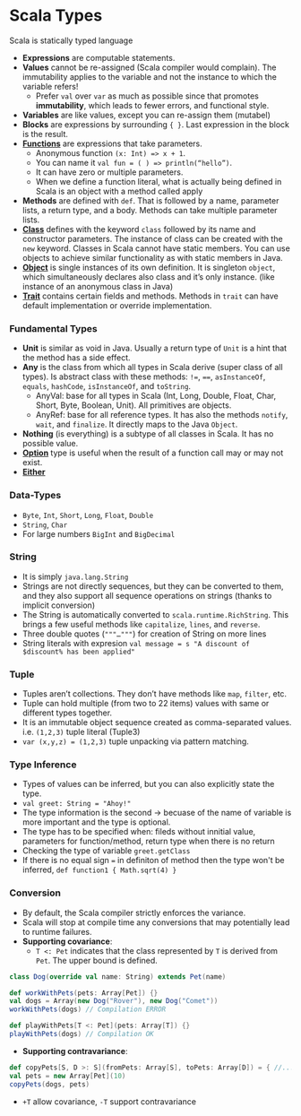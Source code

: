 Scala Types
==============
Scala is statically typed language

- **Expressions** are computable statements.
- **Values** cannot be re-assigned (Scala compiler would complain). The immutability applies to the variable and not the instance to which the variable refers!
  - Prefer `val` over `var` as much as possible since that promotes **immutability**, which leads to fewer errors, and functional style. 
- **Variables** are like values, except you can re-assign them (mutabel)
- **Blocks** are expressions by surrounding `{ }`. Last expression in the block is the result.
- [**Functions**](https://github.com/OndrejKucera/knowledge_scala/blob/master/Functions.md) are expressions that take parameters.
  - Anonymous function `(x: Int) => x + 1`.
  - You can name it `val fun = ( ) => println(“hello”)`.
  - It can have zero or multiple parameters.
  - When we define a function literal, what is actually being defined in Scala is an object with a method called apply
- **Methods** are defined with `def`. That is followed by a name, parameter lists, a return type, and a body. Methods can take multiple parameter lists.
- [**Class**](https://github.com/OndrejKucera/knowledge_scala/blob/master/OOP.md#class) defines with the keyword `class` followed by its name and constructor parameters. The instance of class can be created with the `new` keyword. Classes in Scala cannot have static members. You can use objects to achieve similar functionality as with static members in Java.
- [**Object**](https://github.com/OndrejKucera/knowledge_scala/blob/master/OOP.md#object) is single instances of its own definition. It is singleton `object`, which simultaneously declares also class and it’s only instance. (like instance of an anonymous class in Java)
- [**Trait**](https://github.com/OndrejKucera/knowledge_scala/blob/master/OOP.md#traits) contains certain fields and methods. Methods in `trait` can have default implementation or override implementation.

### Fundamental Types
- **Unit** is similar as void in Java. Usually a return type of `Unit` is a hint that the method has a side effect.
- **Any** is the class from which all types in Scala derive (super class of all types). Is abstract class with these methods: `!=`, `==`, `asInstanceOf`, `equals`, `hashCode`, `isInstanceOf`, and `toString`.
  - AnyVal: base for all types in Scala (Int, Long, Double, Float, Char, Short, Byte, Boolean, Unit). All primitives are objects.
  - AnyRef: base for all reference types. It has also the methods `notify`, `wait`, and `finalize`. It directly maps to the Java `Object`.
- **Nothing** (is everything) is a subtype of all classes in Scala. It has no possible value.
- [**Option**](https://github.com/OndrejKucera/knowledge_scala/blob/master/Error_Handling.md#option--either) type is useful when the result of a function call may or may not exist.
- [**Either**](https://github.com/OndrejKucera/knowledge_scala/blob/master/Error_Handling.md#option--either)

### Data-Types
- `Byte`, `Int`, `Short`, `Long`, `Float`, `Double`
- `String`, `Char`
- For large numbers `BigInt` and `BigDecimal`

### String
- It is simply `java.lang.String`
- Strings are not directly sequences, but they can be converted to them, and they also support all sequence operations on strings (thanks to implicit conversion)
- The String is automatically converted to `scala.runtime.RichString`. This brings a few useful methods like `capitalize`, `lines`, and `reverse`.
- Three double quotes (`"""…"""`) for creation of String on more lines
- String literals with expresion `val message = s "A discount of $discount% has been applied"`

### Tuple
- Tuples aren’t collections. They don’t have methods like `map`, `filter`, etc.
- Tuple can hold multiple (from two to 22 items) values with same or different types together.
- It is an immutable object sequence created as comma-separated values. i.e. `(1,2,3)` tuple literal (Tuple3)
- `var (x,y,z) = (1,2,3)` tuple unpacking via pattern matching.

### Type Inference
- Types of values can be inferred, but you can also explicitly state the type.
- `val greet: String = "Ahoy!"`
- The type information is the second -> becuase of the name of variable is more important and the type is optional.
- The type has to be specified when: fileds without innitial value, parameters for function/method, return type when there is no return
- Checking the type of variable `greet.getClass`
- If there is no equal sign `=` in definiton of method then the type won't be inferred, `def function1 { Math.sqrt(4) }`

### Conversion
- By default, the Scala compiler strictly enforces the variance.
- Scala will stop at compile time any conversions that may potentially lead to runtime failures.
- **Supporting covariance**:
  - `T <: Pet` indicates that the class represented by `T` is derived from `Pet`. The upper bound is defined.
```scala
class Dog(override val name: String) extends Pet(name)

def workWithPets(pets: Array[Pet]) {}
val dogs = Array(new Dog("Rover"), new Dog("Comet"))
workWithPets(dogs) // Compilation ERROR

def playWithPets[T <: Pet](pets: Array[T]) {}
playWithPets(dogs) // Compilation OK
```
- **Supporting contravariance**:
```scala
def copyPets[S, D >: S](fromPets: Array[S], toPets: Array[D]) = { //... }
val pets = new Array[Pet](10)
copyPets(dogs, pets)
```
- `+T` allow covariance, `-T` support contravariance
